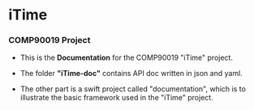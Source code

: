# iTime


### COMP90019 Project
+ This is the **Documentation** for the COMP90019 "iTime" project. 

+ The folder **"iTime-doc"** contains API doc written in json and yaml. 

+ The other part is a swift project called "documentation", which is to illustrate the basic framework used in the "iTime" project.

